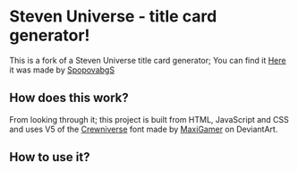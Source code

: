 # Steven Universe - title card generator!
This is a fork of a Steven Universe title card generator; You can find it [Here](https://github.com/SpopovabgS/SU-titlecard-generator) it was made by [SpopovabgS](https://github.com/SpopovabgS)
## How does this work?
From looking through it; this project is built from HTML, JavaScript and CSS and uses V5 of the [Crewniverse](https://www.deviantart.com/maxigamer/art/Crewniverse-Font-V-5-MORE-ACCENTS-AND-SYMBOLS-540122768) font made by [MaxiGamer](https://www.deviantart.com/maxigamer) on DeviantArt.
## How to use it?

